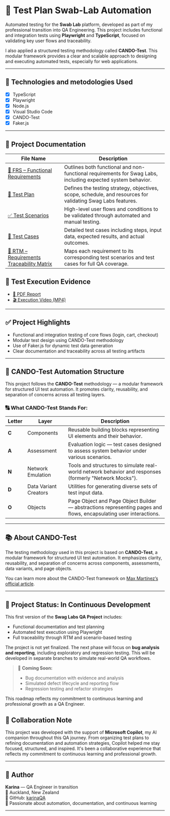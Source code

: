 # 🧪 Test Plan Swab-Lab Automation

Automated testing for the **Swab Lab** platform, developed as part of my professional transition into QA Engineering. This project includes functional and integration tests using **Playwright** and **TypeScript**, focused on validating key user flows and traceability.

I also applied a structured testing methodology called **CANDO-Test**. This modular framework provides a clear and scalable approach to designing and executing automated tests, especially for web applications.

---

## 🚀 Technologies and metodologies Used

- [x] TypeScript
- [x] Playwright
- [x] Node.js
- [x] Visual Studio Code
- [x] CANDO-Test
- [x] Faker.js

---

## 📁 Project Documentation

| File Name                                                  | Description                                                                                                 |
| ---------------------------------------------------------- | ----------------------------------------------------------------------------------------------------------- |
| [📄 FRS – Functional Requirements](./docs/frs.md)          | Outlines both functional and non-functional requirements for Swag Labs, including expected system behavior. |
| [📝 Test Plan](./docs/testPlan.md)                         | Defines the testing strategy, objectives, scope, schedule, and resources for validating Swag Labs features. |
| [✅ Test Scenarios](./docs/testScenarios.md)               | High-level user flows and conditions to be validated through automated and manual testing.                  |
| [🧪 Test Cases](./docs/testCases.md)                       | Detailed test cases including steps, input data, expected results, and actual outcomes.                     |
| [📐 RTM – Requirements Traceability Matrix](./docs/rtm.md) | Maps each requirement to its corresponding test scenarios and test cases for full QA coverage.              |

## 🎥 Test Execution Evidence

- [📄 PDF Report](./docs/testExecutionReport.pdf)
- [🎬 Execution Video (MP4)](./docs/testRunDemo.gif)

---

## ✅ Project Highlights

- Functional and integration testing of core flows (login, cart, checkout)
- Modular test design using CANDO-Test methodology
- Use of Faker.js for dynamic test data generation
- Clear documentation and traceability across all testing artifacts

---

## 🧩 CANDO-Test Automation Structure

This project follows the **CANDO-Test** methodology — a modular framework for structured UI test automation. It promotes clarity, reusability, and separation of concerns across all testing layers.

### 🔠 What CANDO-Test Stands For:

| Letter | Layer                 | Description                                                                                                       |
| ------ | --------------------- | ----------------------------------------------------------------------------------------------------------------- |
| **C**  | Components            | Reusable building blocks representing UI elements and their behavior.                                             |
| **A**  | Assessment            | Evaluation logic — test cases designed to assess system behavior under various scenarios.                         |
| **N**  | Network Emulation     | Tools and structures to simulate real-world network behavior and responses (formerly "Network Mocks").            |
| **D**  | Data Variant Creators | Utilities for generating diverse sets of test input data.                                                         |
| **O**  | Objects               | Page Object and Page Object Builder — abstractions representing pages and flows, encapsulating user interactions. |

---

## 📚 About CANDO-Test

The testing methodology used in this project is based on **CANDO-Test**, a modular framework for structured UI test automation. It emphasizes clarity, reusability, and separation of concerns across components, assessments, data variants, and page objects.

You can learn more about the CANDO-Test framework on [Max Martínez’s official article](https://maxmartinez.dev/introducing-cando-test-a-framework-for-structured-ui-test-automation).

---

## 🚧 Project Status: In Continuous Development

This first version of the **Swag Labs QA Project** includes:

- Functional documentation and test planning
- Automated test execution using Playwright
- Full traceability through RTM and scenario-based testing

The project is not yet finalized. The next phase will focus on **bug analysis and reporting**, including exploratory and regression testing. This will be developed in separate branches to simulate real-world QA workflows.

> 🧭 **Coming Soon:**
>
> - Bug documentation with evidence and analysis
> - Simulated defect lifecycle and reporting flow
> - Regression testing and refactor strategies

This roadmap reflects my commitment to continuous learning and professional growth as a QA Engineer.

## 🤝 Collaboration Note

This project was developed with the support of **Microsoft Copilot**, my AI companion throughout this QA journey. From organizing test plans to refining documentation and automation strategies, Copilot helped me stay focused, structured, and inspired. It's been a collaborative experience that reflects my commitment to continuous learning and professional growth.

---

## 📌 Author

**Karina** — QA Engineer in transition  
📍 Auckland, New Zealand  
💼 GitHub: [karinaQA](https://github.com/karinaQA)  
🌱 Passionate about automation, documentation, and continuous learning

---
